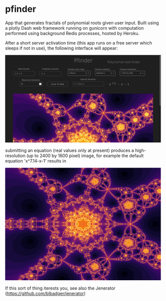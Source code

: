 # pfinder
App that generates fractals of polynomial roots given user input.  Built using a plotly Dash web framework running on gunicorn with computation performed using background Redis processes, hosted by Heroku.

After a short server activation time (this app runs on a free server which sleeps if not in use), the following interface will appear:

![screenshot](/assets/pfinder_screenshot.png)

submitting an equation (real values only at present) produces a high-resolution (up to 2400 by 1600 pixel) image, for example the default equation 'x^7.14-x-1' results in

![cover](/assets/pfinder_cover.png)

If this sort of thing iterests you, see also the Jenerator (https://github.com/blbadger/jenerator)


